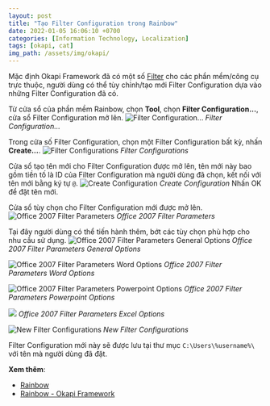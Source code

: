 ```yaml
---
layout: post
title: "Tạo Filter Configuration trong Rainbow"
date: 2022-01-05 16:06:10 +0700
categories: [Information Technology, Localization]
tags: [okapi, cat]
img_path: /assets/img/okapi/
---
```


Mặc định Okapi Framework đã có một số [Filter](https://okapiframework.org/wiki/index.php/Filters) cho các phần mềm/công cụ trực thuộc, người dùng có thể tùy chỉnh/tạo mới Filter Configuration dựa vào những Filter Configuration đã có.

Từ cửa sổ của phần mềm Rainbow, chọn **Tool**, chọn **Filter Configuration...**, cửa sổ Filter Configuration mở lên.
![Filter Configuration...](Rainbow_Tools.png)
_Filter Configuration..._

Trong cửa số Filter Configuration, chọn một Filter Configuration bất kỳ, nhấn **Create...**.
![Filter Configurations](Filter_Configurations.png)
_Filter Configurations_

Cửa sổ tạo tên mới cho Filter Configuration được mở lên, tên mới này bao gồm tiền tố là ID của Filter Configuration mà người dùng đã chọn, kết nối với tên mới bằng ký tự `@`.
![Create Configuration](Create_Configuration.png)
_Create Configuration_
Nhấn OK để đặt tên mới.

Cửa sổ tùy chọn cho Filter Configuration mới được mở lên.
![Office 2007 Filter Parameters](Office_2007_Filter_Parameters.png)
_Office 2007 Filter Parameters_

Tại đây người dùng có thể tiến hành thêm, bớt các tùy chọn phù hợp cho nhu cầu sử dụng.
![Office 2007 Filter Parameters General Options](Office_2007_Filter_Parameters_General_Options.png)
_Office 2007 Filter Parameters General Options_

![Office 2007 Filter Parameters Word Options](Office_2007_Filter_Parameters_Word_Options.png)
_Office 2007 Filter Parameters Word Options_

![Office 2007 Filter Parameters Powerpoint Options](Office_2007_Filter_Parameters_Powerpoint_Options.png)
_Office 2007 Filter Parameters Powerpoint Options_

![](Office_2007_Filter_Parameters_Excel_Options.png)
_Office 2007 Filter Parameters Excel Options_

![New Filter Configurations](Filter_Configurations_After.png)
_New Filter Configurations_

Filter Configuration mới này sẽ được lưu tại thư mục `C:\Users\%username%\` với tên mà người dùng đã đặt.

**Xem thêm**:
- [Rainbow](https://vegetaz.github.io/posts/Rainbow/)
- [Rainbow - Okapi Framework](https://okapiframework.org/wiki/index.php/Rainbow)
